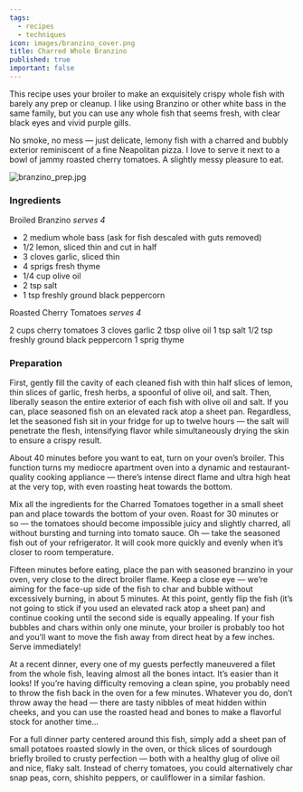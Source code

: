```yaml
---
tags:
  - recipes
  - techniques
icon: images/branzino_cover.png
title: Charred Whole Branzino
published: true
important: false
---
```

This recipe uses your broiler to make an exquisitely crispy whole fish with barely any prep or cleanup. I like using Branzino or other white bass in the same family, but you can use any whole fish that seems fresh, with clear black eyes and vivid purple gills.

No smoke, no mess — just delicate, lemony fish with a charred and bubbly exterior reminiscent of a fine Neapolitan pizza. I love to serve it next to a bowl of jammy roasted cherry tomatoes. A slightly messy pleasure to eat.

![branzino_prep.jpg]({{site.baseurl}}/images/branzino_prep.jpg)

### Ingredients

Broiled Branzino _serves 4_

- 2 medium whole bass (ask for fish descaled with guts removed)
- 1/2 lemon, sliced thin and cut in half
- 3 cloves garlic, sliced thin 
- 4 sprigs fresh thyme
- 1/4 cup olive oil 
- 2 tsp salt
- 1 tsp freshly ground black peppercorn

Roasted Cherry Tomatoes _serves 4_

2 cups cherry tomatoes
3 cloves garlic
2 tbsp olive oil
1 tsp salt
1/2 tsp freshly ground black peppercorn
1 sprig thyme


### Preparation

First, gently fill the cavity of each cleaned fish with thin half slices of lemon, thin slices of garlic, fresh herbs, a spoonful of olive oil, and salt. Then, liberally season the entire exterior of each fish with olive oil and salt.  If you can, place seasoned fish on an elevated rack atop a sheet pan. Regardless, let the seasoned fish sit in your fridge for up to twelve hours — the salt will penetrate the flesh, intensifying flavor while simultaneously drying the skin to ensure a crispy result.

About 40 minutes before you want to eat, turn on your oven’s broiler. This function turns my mediocre apartment oven into a dynamic and restaurant-quality cooking appliance — there’s intense direct flame and ultra high heat at the very top, with even roasting heat towards the bottom. 

Mix all the ingredients for the Charred Tomatoes together in a small sheet pan and place towards the bottom of your oven. Roast for 30 minutes or so — the tomatoes should become impossible juicy and slightly charred, all without bursting and turning into tomato sauce. Oh — take the seasoned fish out of your refrigerator. It will cook more quickly and evenly when it’s closer to room temperature. 

Fifteen minutes before eating, place the pan with seasoned branzino in your oven, very close to the direct broiler flame. Keep a close eye — we’re aiming for the face-up side of the fish to char and bubble without excessively burning, in about 5 minutes. At this point, gently flip the fish (it’s not going to stick if you used an elevated rack atop a sheet pan) and continue cooking until the second side is equally appealing. If your fish bubbles and chars within only one minute, your broiler is probably too hot and you’ll want to move the fish away from direct heat by a few inches. Serve immediately!

At a recent dinner, every one of my guests perfectly maneuvered a filet from the whole fish, leaving almost all the bones intact. It’s easier than it looks! If you’re having difficulty removing a clean spine, you probably need to throw the fish back in the oven for a few minutes.  Whatever you do, don’t throw away the head — there are tasty nibbles of meat hidden within cheeks, and you can use the roasted head and bones to make a flavorful stock for another time…

For a full dinner party centered around this fish, simply add a sheet pan of small potatoes roasted slowly in the oven, or thick slices of sourdough briefly broiled to crusty perfection — both with a healthy glug of olive oil and nice, flaky salt. Instead of cherry tomatoes, you could alternatively char snap peas, corn, shishito peppers, or cauliflower in a similar fashion.
